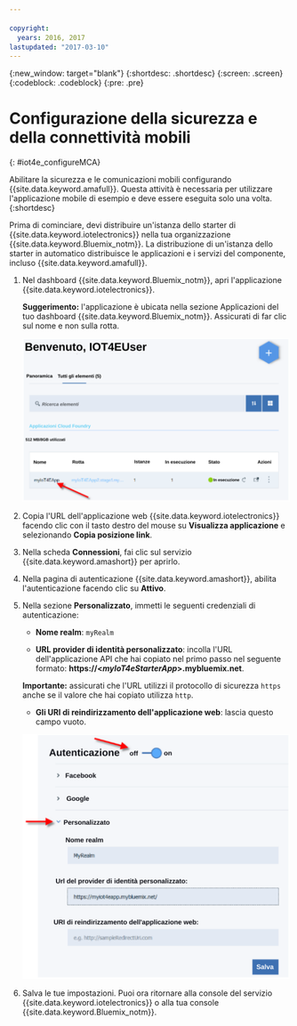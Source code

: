 ```yaml
---

copyright:
  years: 2016, 2017
lastupdated: "2017-03-10"
---
```


<!-- Common attributes used in the template are defined as follows: -->
{:new_window: target="blank"}
{:shortdesc: .shortdesc}
{:screen: .screen}
{:codeblock: .codeblock}
{:pre: .pre}

# Configurazione della sicurezza e della connettività mobili
{: #iot4e_configureMCA}

Abilitare la sicurezza e le comunicazioni mobili configurando {{site.data.keyword.amafull}}. Questa attività è necessaria per utilizzare l'applicazione mobile di esempio e deve essere eseguita solo una volta.
{:shortdesc}

Prima di cominciare, devi distribuire un'istanza dello starter di {{site.data.keyword.iotelectronics}} nella tua organizzazione
{{site.data.keyword.Bluemix_notm}}. La distribuzione di un'istanza dello starter in automatico distribuisce le applicazioni e i servizi del componente, incluso {{site.data.keyword.amafull}}.

1. Nel dashboard {{site.data.keyword.Bluemix_notm}}, apri l'applicazione {{site.data.keyword.iotelectronics}}.

   **Suggerimento:** l'applicazione è ubicata nella sezione Applicazioni del tuo dashboard {{site.data.keyword.Bluemix_notm}}. Assicurati di far clic sul nome e non sulla rotta.

    ![{{site.data.keyword.iotelectronics}} nel dashboard](images/IoT4E_bm_dashboard.svg "{{site.data.keyword.iotelectronics}} nel dashboard")

2. Copia l'URL dell'applicazione web {{site.data.keyword.iotelectronics}} facendo clic con il tasto destro del mouse su **Visualizza applicazione** e selezionando **Copia posizione link**.

3. Nella scheda **Connessioni**, fai clic sul servizio {{site.data.keyword.amashort}} per aprirlo.

3. Nella pagina di autenticazione {{site.data.keyword.amashort}}, abilita l'autenticazione facendo clic su **Attivo**.

4. Nella sezione **Personalizzato**, immetti le seguenti credenziali di autenticazione:

    - **Nome realm**: `myRealm`

    - **URL provider di identità personalizzato**: incolla l'URL dell'applicazione API che hai copiato nel primo passo nel seguente formato:   **https://<*myIoT4eStarterApp*>.mybluemix.net**.

    **Importante:** assicurati che l'URL utilizzi il protocollo di sicurezza `https` anche se il valore che hai copiato utilizza `http`.

    - **Gli URI di reindirizzamento dell'applicazione web**: lascia questo campo vuoto.

   ![Configura {{site.data.keyword.amashort}}.](images/MCA_config_pg.svg "{{site.data.keyword.amashort}} Pagina di autenticazione")

5. Salva le tue impostazioni. Puoi ora ritornare alla console del servizio {{site.data.keyword.iotelectronics}} o alla tua console {{site.data.keyword.Bluemix_notm}}.
